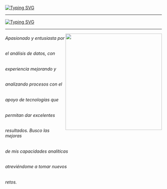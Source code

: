 <a href="https://git.io/typing-svg"><img src="https://readme-typing-svg.herokuapp.com?font=Montserrat&weight=900&size=50&duration=1000&pause=2000&color=001AE6&vCenter=true&random=false&width=435&lines=DATA+ANALYTICS" alt="Typing SVG" /></a>


------------



<a href="https://git.io/typing-svg"><img src="https://readme-typing-svg.herokuapp.com?font=Montserrat&weight=800&size=30&duration=6000&pause=2000&color=001AE6&vCenter=true&random=false&width=435&lines=SOBRE+MI%3A" alt="Typing SVG" /></a>

------------


<picture> <img align="right" src="https://img.freepik.com/vector-gratis/composicion-isometrica-analisis-ciencia-big-data_1284-54449.jpg?w=740&t=st=1707431656~exp=1707432256~hmac=1524fa982bc695bc55310c7abf5d41600792b8af54ff6829271be015ad81d163" width = 310px></picture> <p >

###### Apasionado y entusiasta por
###### el análisis de datos,  con
###### experiencia mejorando y
###### analizando procesos con el
###### apoyo de tecnologías que
###### permitan dar excelentes
###### resultados. Busco las mejoras
###### de mis capacidades analíticas
###### atreviéndome a tomar nuevos
###### retos.
